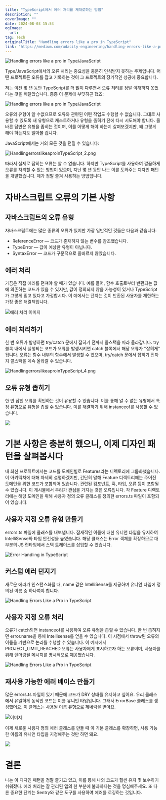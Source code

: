 ```yaml
---
title: "TypeScript에서 에러 처리를 제대로하는 방법"
description: ""
coverImage: ""
date: 2024-08-03 15:53
ogImage: 
  url: 
tag: Tech
originalTitle: "Handling errors like a pro in TypeScript"
link: "https://medium.com/udacity-engineering/handling-errors-like-a-pro-in-typescript-d7a314ad4991"
---
```




![Handling errors like a pro in Type/JavaScript](/assets/img/HandlingerrorslikeaproinTypeScript_0.png)

Type/JavaScript에서의 오류 처리는 중요성을 충분히 인식받지 못하는 주제입니다. 어떤 프로젝트든 오류를 잡고 기록하는 것이 그 프로젝트의 장기적인 성공에 중요합니다.

저는 이전 몇 년 동안 TypeScript를 더 많이 다루면서 오류 처리를 정말 이해하지 못했다는 것을 깨달았습니다. 종종 이 문제에 부딪히곤 했죠:

![Handling errors like a pro in Type/JavaScript](/assets/img/HandlingerrorslikeaproinTypeScript_1.png)

<div class="content-ad"></div>

오류의 유형이 알 수없으므로 오류와 관련된 어떤 작업도 수행할 수 없습니다. 그대로 사용할 수 있도록 새 유형으로 캐스트하거나 유형을 좁히기 전에 다시 시도해야 합니다. 올바른 답변은 유형을 좁히는 것이며, 이를 어떻게 해야 하는지 살펴보겠지만, 왜 그렇게 해야 하는지도 알아볼 겁니다.

JavaScript에서는 거의 모든 것을 던질 수 있습니다:

![HandlingerrorslikeaproinTypeScript_2.png](/assets/img/HandlingerrorslikeaproinTypeScript_2.png)

따라서 실제로 잡히는 오류는 알 수 없습니다. 하지만 TypeScript를 사용하여 깔끔하게 오류를 처리할 수 있는 방법이 있으며, 지난 몇 년 동안 나는 이를 도와주는 디자인 패턴을 개발했습니다. 제가 정말 즐겨 사용하는 방법입니다.

<div class="content-ad"></div>

# 자바스크립트 오류의 기본 사항

## 자바스크립트의 오류 유형

자바스크립트에는 많은 종류의 오류가 있지만 가장 일반적인 것들은 다음과 같습니다:

- ReferenceError — 코드가 존재하지 않는 변수를 참조했습니다.
- TypeError — 값이 예상한 유형이 아닙니다.
- SyntaxError — 코드가 구문적으로 올바르지 않았습니다.

<div class="content-ad"></div>

## 에러 처리

가끔은 직접 에러를 던져야 할 때가 있습니다. 예를 들어, 함수 호출로부터 반환되는 값에 의존하는 코드가 있을 수 있지만, 값이 정의되지 않을 가능성이 있거나 TypeScript가 그렇게 믿고 있다고 가정합시다. 이 예에서는 던지는 것이 반환된 사용자를 제한하는 가장 좋은 해결책입니다.

![에러 처리 이미지](/assets/img/HandlingerrorslikeaproinTypeScript_3.png)

## 에러 처리하기

<div class="content-ad"></div>

한 번 오류가 발생하면 try/catch 문에서 잡히기 전까지 콜스택을 따라 올라갑니다. try 블록 내에서 실행되는 코드가 오류를 발생시키면 catch 블록에서 해당 오류가 "잡히게" 됩니다. 오류는 함수 내부의 함수에서 발생할 수 있으며, try/catch 문에서 잡히기 전까지 콜스택을 계속 올라갈 수 있습니다.

![HandlingerrorslikeaproinTypeScript_4.png](/assets/img/HandlingerrorslikeaproinTypeScript_4.png)

## 오류 유형 좁히기

한 번 잡힌 오류를 확인하는 것이 유용할 수 있습니다. 이를 통해 알 수 없는 유형에서 특정 유형으로 유형을 좁힐 수 있습니다. 이를 해결하기 위해 instanceof를 사용할 수 있습니다.

<div class="content-ad"></div>

<img src="/assets/img/HandlingerrorslikeaproinTypeScript_5.png" />

# 기본 사항은 충분히 했으니, 이제 디자인 패턴을 살펴봅시다

내 최신 프로젝트에서는 코드를 도메인별로 Features라는 디렉토리에 그룹화했습니다. 이 아키텍처에 대해 자세히 설명하겠지만, 간단히 말해 Feature 디렉토리에는 주어진 도메인을 위한 코드가 포함되어 있습니다. 관련된 컴포넌트, 훅, 타입, 오류 등이 포함될 수 있습니다. 이 게시물에서 우리가 관심을 가지는 것은 오류입니다. 각 Feature 디렉토리에는 해당 도메인을 위해 사용자 정의 오류 클래스를 정의한 errors.ts 파일이 포함되어 있습니다.

## 사용자 지정 오류 유형 만들기

<div class="content-ad"></div>

errors.ts 파일에 클래스를 내보냅니다. 잠재적인 이름에 대한 유니언 타입을 유지하여 IntelliSense와 타입 안전성을 높였습니다. 해당 클래스는 Error 객체를 확장하므로 대부분의 JS 런타임에서 스택 트레이스를 삽입할 수 있습니다.

![Error Handling in TypeScript](/assets/img/HandlingerrorslikeaproinTypeScript_6.png)

## 커스텀 에러 던지기

새로운 에러가 인스턴스화될 때, name 값은 IntelliSense를 제공하며 유니언 타입에 정의된 이름 중 하나여야 합니다.

<div class="content-ad"></div>

![Handling Errors Like a Pro in TypeScript](/assets/img/HandlingerrorslikeaproinTypeScript_7.png)

## 사용자 지정 오류 처리

오류가 catch되면 instanceof를 사용하여 오류 유형을 좁힐 수 있습니다. 한 번 좁혀지면 error.name을 통해 Intellisense를 얻을 수 있습니다. 이 시점에서 throw된 오류의 이름을 기반으로 논리를 수행할 수 있습니다. 이 예시에서 PROJECT_LIMIT_REACHED 오류는 사용자에게 표시하고자 하는 오류이며, 사용자를 위해 렌더링될 메시지를 명시적으로 제공했습니다.

![Handling Errors Like a Pro in TypeScript](/assets/img/HandlingerrorslikeaproinTypeScript_8.png)

<div class="content-ad"></div>

## 재사용 가능한 에러 베이스 만들기

많은 errors.ts 파일이 있기 때문에 코드가 DRY 상태를 유지하고 싶어요. 우리 클래스에서 유일하게 동적인 코드는 이름 유니언 타입입니다. 그래서 ErrorBase 클래스를 생성했어요. 이 클래스는 사용될 이름 유형으로 제네릭을 받아요.

![이미지](/assets/img/HandlingerrorslikeaproinTypeScript_9.png)

이제 새로운 사용자 정의 에러 클래스를 만들 때 이 기본 클래스를 확장하면, 사용 가능한 이름의 유니언 타입을 지정해주는 것만 하면 돼요.

<div class="content-ad"></div>

<img src="/assets/img/HandlingerrorslikeaproinTypeScript_10.png" />

# 결론

나는 이 디자인 패턴을 정말 즐기고 있고, 이를 통해 나의 코드가 훨씬 유지 및 보수하기 쉬워졌다. 에러 처리는 잘 관리된 앱의 한 부분에 불과하다는 것을 명심해주세요. 또 다른 중요한 단계는 Sentry와 같은 도구를 사용하여 에러를 로깅하는 것입니다.
